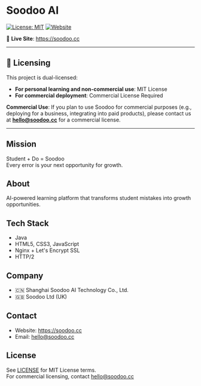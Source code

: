 # Soodoo AI

[![License: MIT](https://img.shields.io/badge/License-MIT-yellow.svg)](https://opensource.org/licenses/MIT)
[![Website](https://img.shields.io/badge/Website-soodoo.cc-blue)](https://soodoo.cc)

🚀 **Live Site**: https://soodoo.cc

---

## 📜 Licensing

This project is dual-licensed:

- **For personal learning and non-commercial use**: MIT License
- **For commercial deployment**: Commercial License Required

**Commercial Use**: If you plan to use Soodoo for commercial purposes 
(e.g., deploying for a business, integrating into paid products), 
please contact us at **hello@soodoo.cc** for a commercial license.

---

## Mission
Student + Do = Soodoo  
Every error is your next opportunity for growth.

## About
AI-powered learning platform that transforms student mistakes into 
growth opportunities.

## Tech Stack
- Java
- HTML5, CSS3, JavaScript
- Nginx + Let's Encrypt SSL
- HTTP/2

## Company
- 🇨🇳 Shanghai Soodoo AI Technology Co., Ltd.
- 🇬🇧 Soodoo Ltd (UK)

## Contact
- Website: https://soodoo.cc
- Email: hello@soodoo.cc

## License
See [LICENSE](LICENSE) for MIT License terms.  
For commercial licensing, contact hello@soodoo.cc

